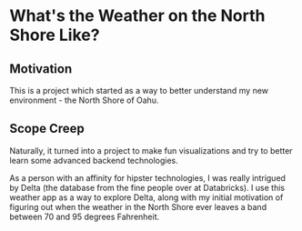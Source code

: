 # What's the Weather on the North Shore Like?

## Motivation
This is a project which started as a way to better understand my new environment - the North Shore of Oahu.

## Scope Creep
Naturally, it turned into a project to make fun visualizations and try to better learn some advanced backend technologies.

As a person with an affinity for hipster technologies, I was really intrigued by Delta (the database from the fine people over at Databricks). I use this weather app as a way to explore Delta, along with my initial motivation of figuring out when the weather in the North Shore ever leaves a band between 70 and 95 degrees Fahrenheit.